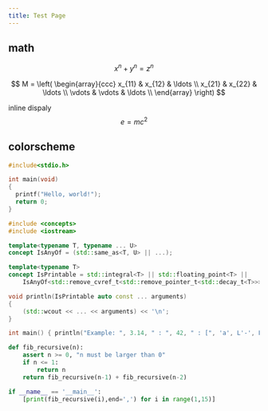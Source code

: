 ```yaml
---
title: Test Page
---
```


## math

$$ x^n + y^n = z^n $$

$$
    M = \left( \begin{array}{ccc}
    x_{11} & x_{12} & \ldots \\
    x_{21} & x_{22} & \ldots \\
    \vdots & \vdots & \ldots \\
    \end{array} \right)
$$

inline dispaly $$e = mc^2$$

## colorscheme

```c
#include<stdio.h>

int main(void)
{
  printf("Hello, world!");
  return 0;
}
```

```cpp
#include <concepts>
#include <iostream>

template<typename T, typename ... U>
concept IsAnyOf = (std::same_as<T, U> || ...);

template<typename T>
concept IsPrintable = std::integral<T> || std::floating_point<T> ||
    IsAnyOf<std::remove_cvref_t<std::remove_pointer_t<std::decay_t<T>>>, char, wchar_t>;

void println(IsPrintable auto const ... arguments)
{
    (std::wcout << ... << arguments) << '\n';
}

int main() { println("Example: ", 3.14, " : ", 42, " : [", 'a', L'-', L"Z]"); }
```

```python
def fib_recursive(n):
    assert n >= 0, "n must be larger than 0"
    if n <= 1:
        return n
    return fib_recursive(n-1) + fib_recursive(n-2)

if __name__ == '__main__':
    [print(fib_recursive(i),end=',') for i in range(1,15)]
```
